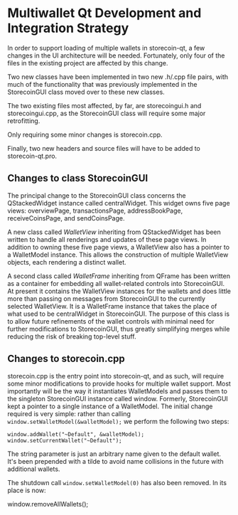 Multiwallet Qt Development and Integration Strategy
===================================================

In order to support loading of multiple wallets in storecoin-qt, a few changes in the UI architecture will be needed.
Fortunately, only four of the files in the existing project are affected by this change.

Two new classes have been implemented in two new .h/.cpp file pairs, with much of the functionality that was previously
implemented in the StorecoinGUI class moved over to these new classes.

The two existing files most affected, by far, are storecoingui.h and storecoingui.cpp, as the StorecoinGUI class will require
some major retrofitting.

Only requiring some minor changes is storecoin.cpp.

Finally, two new headers and source files will have to be added to storecoin-qt.pro.

Changes to class StorecoinGUI
---------------------------
The principal change to the StorecoinGUI class concerns the QStackedWidget instance called centralWidget.
This widget owns five page views: overviewPage, transactionsPage, addressBookPage, receiveCoinsPage, and sendCoinsPage.

A new class called *WalletView* inheriting from QStackedWidget has been written to handle all renderings and updates of
these page views. In addition to owning these five page views, a WalletView also has a pointer to a WalletModel instance.
This allows the construction of multiple WalletView objects, each rendering a distinct wallet.

A second class called *WalletFrame* inheriting from QFrame has been written as a container for embedding all wallet-related
controls into StorecoinGUI. At present it contains the WalletView instances for the wallets and does little more than passing on messages
from StorecoinGUI to the currently selected WalletView. It is a WalletFrame instance
that takes the place of what used to be centralWidget in StorecoinGUI. The purpose of this class is to allow future
refinements of the wallet controls with minimal need for further modifications to StorecoinGUI, thus greatly simplifying
merges while reducing the risk of breaking top-level stuff.

Changes to storecoin.cpp
----------------------
storecoin.cpp is the entry point into storecoin-qt, and as such, will require some minor modifications to provide hooks for
multiple wallet support. Most importantly will be the way it instantiates WalletModels and passes them to the
singleton StorecoinGUI instance called window. Formerly, StorecoinGUI kept a pointer to a single instance of a WalletModel.
The initial change required is very simple: rather than calling `window.setWalletModel(&walletModel);` we perform the
following two steps:

	window.addWallet("~Default", &walletModel);
	window.setCurrentWallet("~Default");

The string parameter is just an arbitrary name given to the default wallet. It's been prepended with a tilde to avoid name collisions in the future with additional wallets.

The shutdown call `window.setWalletModel(0)` has also been removed. In its place is now:

window.removeAllWallets();
